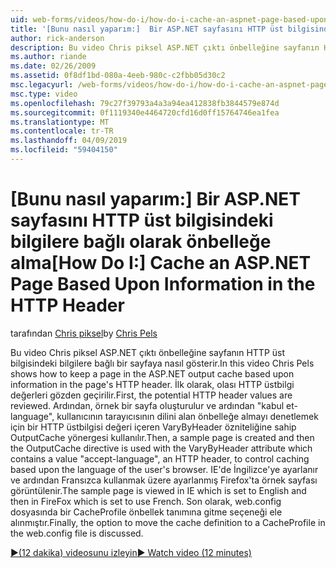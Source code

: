 ```yaml
---
uid: web-forms/videos/how-do-i/how-do-i-cache-an-aspnet-page-based-upon-information-in-the-http-header
title: '[Bunu nasıl yaparım:]  Bir ASP.NET sayfasını HTTP üst bilgisinde dayalı önbellek | Microsoft Docs'
author: rick-anderson
description: Bu video Chris piksel ASP.NET çıktı önbelleğine sayfanın HTTP üst bilgisindeki bilgilere bağlı bir sayfaya nasıl gösterir. İlk olarak, olası HTTP üst...
ms.author: riande
ms.date: 02/26/2009
ms.assetid: 0f8df1bd-080a-4eeb-980c-c2fbb05d30c2
msc.legacyurl: /web-forms/videos/how-do-i/how-do-i-cache-an-aspnet-page-based-upon-information-in-the-http-header
msc.type: video
ms.openlocfilehash: 79c27f39793a4a3a94ea412838fb3844579e874d
ms.sourcegitcommit: 0f1119340e4464720cfd16d0ff15764746ea1fea
ms.translationtype: MT
ms.contentlocale: tr-TR
ms.lasthandoff: 04/09/2019
ms.locfileid: "59404150"
---
```

# <a name="how-do-i--cache-an-aspnet-page-based-upon-information-in-the-http-header"></a><span data-ttu-id="4ed84-104">[Bunu nasıl yaparım:]  Bir ASP.NET sayfasını HTTP üst bilgisindeki bilgilere bağlı olarak önbelleğe alma</span><span class="sxs-lookup"><span data-stu-id="4ed84-104">[How Do I:]  Cache an ASP.NET Page Based Upon Information in the HTTP Header</span></span>

<span data-ttu-id="4ed84-105">tarafından [Chris piksel](https://twitter.com/chrispels)</span><span class="sxs-lookup"><span data-stu-id="4ed84-105">by [Chris Pels](https://twitter.com/chrispels)</span></span>

<span data-ttu-id="4ed84-106">Bu video Chris piksel ASP.NET çıktı önbelleğine sayfanın HTTP üst bilgisindeki bilgilere bağlı bir sayfaya nasıl gösterir.</span><span class="sxs-lookup"><span data-stu-id="4ed84-106">In this video Chris Pels shows how to keep a page in the ASP.NET output cache based upon information in the page's HTTP header.</span></span> <span data-ttu-id="4ed84-107">İlk olarak, olası HTTP üstbilgi değerleri gözden geçirilir.</span><span class="sxs-lookup"><span data-stu-id="4ed84-107">First, the potential HTTP header values are reviewed.</span></span> <span data-ttu-id="4ed84-108">Ardından, örnek bir sayfa oluşturulur ve ardından "kabul et-language", kullanıcının tarayıcısının dilini alan önbelleğe almayı denetlemek için bir HTTP üstbilgisi değeri içeren VaryByHeader özniteliğine sahip OutputCache yönergesi kullanılır.</span><span class="sxs-lookup"><span data-stu-id="4ed84-108">Then, a sample page is created and then the OutputCache directive is used with the VaryByHeader attribute which contains a value "accept-language", an HTTP header, to control caching based upon the language of the user's browser.</span></span> <span data-ttu-id="4ed84-109">IE'de İngilizce'ye ayarlanır ve ardından Fransızca kullanmak üzere ayarlanmış Firefox'ta örnek sayfası görüntülenir.</span><span class="sxs-lookup"><span data-stu-id="4ed84-109">The sample page is viewed in IE which is set to English and then in FireFox which is set to use French.</span></span> <span data-ttu-id="4ed84-110">Son olarak, web.config dosyasında bir CacheProfile önbellek tanımına gitme seçeneği ele alınmıştır.</span><span class="sxs-lookup"><span data-stu-id="4ed84-110">Finally, the option to move the cache definition to a CacheProfile in the web.config file is discussed.</span></span>

[<span data-ttu-id="4ed84-111">&#9654;(12 dakika) videosunu izleyin</span><span class="sxs-lookup"><span data-stu-id="4ed84-111">&#9654; Watch video (12 minutes)</span></span>](https://channel9.msdn.com/Blogs/ASP-NET-Site-Videos/how-do-i-cache-an-aspnet-page-based-upon-information-in-the-http-header)
